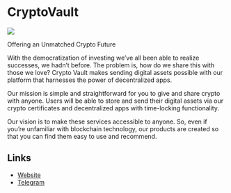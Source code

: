 # CryptoVault

![](https://files.catbox.moe/71hqdb.jpg)

Offering an Unmatched Crypto Future

With the democratization of investing we’ve all been able to realize successes, we hadn’t before. The problem is, how do we share this with those we love? Crypto Vault makes sending digital assets possible with our platform that harnesses the power of decentralized apps.

Our mission is simple and straightforward for you to give and share crypto with anyone. Users will be able to store and send their digital assets via our crypto certificates and decentralized apps with time-locking functionality.

Our vision is to make these services accessible to anyone. So, even if you’re unfamiliar with blockchain technology, our products are created so that you can find them easy to use and recommend. 

## Links
- [Website](http://cryptovault.net/)
- [Telegram](https://t.me/cryptovaultstorage)